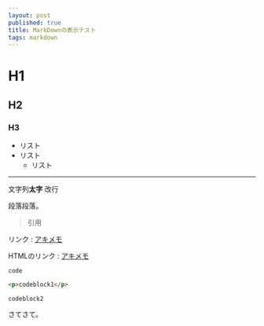 ```yaml
---
layout: post
published: true
title: MarkDownの表示テスト
tags: markdown
---
```

# H1

## H2

### H3

* リスト
* リスト
  * リスト

---

文字列**太字**
改行

段落段落。

> 引用

リンク : [アキメモ](https://akio6o6.github.io/blog/)

HTMLのリンク : <a href="https://akio6o6.github.io/blog/" target="_blank">アキメモ</a>

`code`

```html
<p>codeblock1</p>
```

    codeblock2
    
さてさて。
